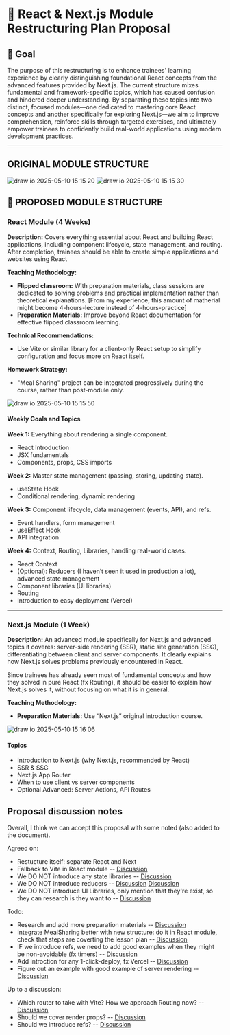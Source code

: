 # 📘 React & Next.js Module Restructuring Plan Proposal

## 🎯 Goal

The purpose of this restructuring is to enhance trainees' learning experience by clearly distinguishing foundational React concepts from the advanced features provided by Next.js. The current structure mixes fundamental and framework-specific topics, which has caused confusion and hindered deeper understanding. By separating these topics into two distinct, focused modules—one dedicated to mastering core React concepts and another specifically for exploring Next.js—we aim to improve comprehension, reinforce skills through targeted exercises, and ultimately empower trainees to confidently build real-world applications using modern development practices.

---

## ORIGINAL MODULE STRUCTURE

![draw io 2025-05-10 15 15 20](https://github.com/user-attachments/assets/1129af41-d894-422a-8b56-b7ef8fd42d07)
![draw io 2025-05-10 15 15 30](https://github.com/user-attachments/assets/b3cee13d-472e-4e47-ac66-689b3b840ee1)

## 🧱 PROPOSED MODULE STRUCTURE

### React Module (4 Weeks)

**Description:**
Covers everything essential about React and building React applications, including component lifecycle, state management, and routing. After completion, trainees should be able to create simple applications and websites using React

**Teaching Methodology:**

- **Flipped classroom:** With preparation materials, class sessions are dedicated to solving problems and practical implementation rather than theoretical explanations. \[From my experience, this amount of matherial might become 4-hours-lecture instead of 4-hours-practice]
- **Preparation Materials:** Improve beyond React documentation for effective flipped classroom learning.

**Technical Recommendations:**

- Use Vite or similar library for a client-only React setup to simplify configuration and focus more on React itself.

**Homework Strategy:**

- "Meal Sharing" project can be integrated progressively during the course, rather than post-module only.

![draw io 2025-05-10 15 15 50](https://github.com/user-attachments/assets/8c98a4ae-aeed-41d1-afc2-33667ff6bd44)

#### Weekly Goals and Topics

**Week 1:** Everything about rendering a single component.

- React Introduction
- JSX fundamentals
- Components, props, CSS imports

**Week 2:** Master state management (passing, storing, updating state).

- useState Hook
- Conditional rendering, dynamic rendering

**Week 3:** Component lifecycle, data management (events, API), and refs.

- Event handlers, form management
- useEffect Hook
- API integration

**Week 4:** Context, Routing, Libraries, handling real-world cases.

- React Context
- (Optional): Reducers (I haven’t seen it used in production a lot), advanced state management
- Component libraries (UI libraries)
- &#x20;Routing
- Introduction to easy deployment (Vercel)

---

### Next.js Module (1 Week)

**Description:** An advanced module specifically for Next.js and advanced topics it coveres: server-side rendering (SSR), static site generation (SSG), differentiating between client and server components. It clearly explains how Next.js solves problems previously encountered in React.

Since trainees has already seen most of fundamental concepts and how they solved in pure React (fx Routing), it should be easier to explain how Next.js solves it, without focusing on what it is in general.

**Teaching Methodology:**

- **Preparation Materials:** Use “Next.js” original introduction course.

![draw io 2025-05-10 15 16 06](https://github.com/user-attachments/assets/bece24ea-418c-436d-b6d3-89da91b631e4)

#### Topics

- Introduction to Next.js (why Next.js, recommended by React)
- SSR & SSG
- Next.js App Router
- When to use client vs server components
- Optional Advanced: Server Actions, API Routes

## Proposal discussion notes

Overall, I think we can accept this proposal with some noted (also added to the document).

Agreed on:
- Restucture itself: separate React and Next
- Fallback to Vite in React module -- [Discussion](https://github.com/HackYourFuture-CPH/programme/pull/65/files#r2087473349) 
- We DO NOT introduce any state libraries --  [Discussion](https://github.com/HackYourFuture-CPH/programme/pull/65/files#r2087502733)
- We DO NOT introduce reducers --  [Discussion](https://github.com/HackYourFuture-CPH/programme/pull/65/files#r2109923071)  [Discussion](https://github.com/HackYourFuture-CPH/programme/pull/65/files#r2087489631) 
- We DO NOT introduce UI Libraries, only mention that they're exist, so they can research is they want to -- [Discussion](https://github.com/HackYourFuture-CPH/programme/pull/65/files#r2109923071) 

Todo:
- Research and add more preparation materials -- [Discussion](https://github.com/HackYourFuture-CPH/programme/pull/65/files#r2087472475) 
- Integrate MealSharing better with new structure: do it in React module, check that steps are coverting the lesson plan --  [Discussion](https://github.com/HackYourFuture-CPH/programme/pull/65/files#r2087483027) 
- IF we introduce refs, we need to add good examples when they might be non-avoidable (fx timers) --  [Discussion](https://github.com/HackYourFuture-CPH/programme/pull/65/files#r2087521327)  
- Add introction for any 1-click-deploy, fx Vercel -- [Discussion](https://github.com/HackYourFuture-CPH/programme/pull/65/files#r2087491241)
- Figure out an example with good example of server rendering -- [Discussion](https://github.com/HackYourFuture-CPH/programme/pull/65/files#r2087497199)

Up to a discussion:
- Which router to take with Vite? How we approach Routing now? --   [Discussion](https://github.com/HackYourFuture-CPH/programme/pull/65/files#r2109832621) 
-  Should we cover render props? --  [Discussion](https://github.com/HackYourFuture-CPH/programme/pull/65/files#r2109934479) 
- Should we introduce refs? -- [Discussion](https://github.com/HackYourFuture-CPH/programme/pull/65/files#r2087521327)  
